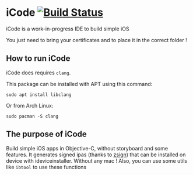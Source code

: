 ﻿# iCode [![Build Status](https://dev.azure.com/DadoumDev/iCode/_apis/build/status/Dadoum.iCode?branchName=master)](https://dev.azure.com/DadoumDev/iCode/_build/latest?definitionId=1&branchName=master)
iCode is a work-in-progress IDE to build simple iOS

You just need to bring your certificates and to place it in the correct folder !

## How to run iCode
iCode does requires `clang`.

This package can be installed with APT using this command:

`sudo apt install libclang`

Or from Arch Linux:

`sudo pacman -S clang`

## The purpose of iCode
Build simple iOS apps in Objective-C, without storyboard and some features. It generates signed ipas (thanks to [zsign](https://github.com/zhlynn/zsign)) that can be installed on device with ideviceinstaller. Without any mac !
Also, you can use some utils like `ibtool` to use these functions
